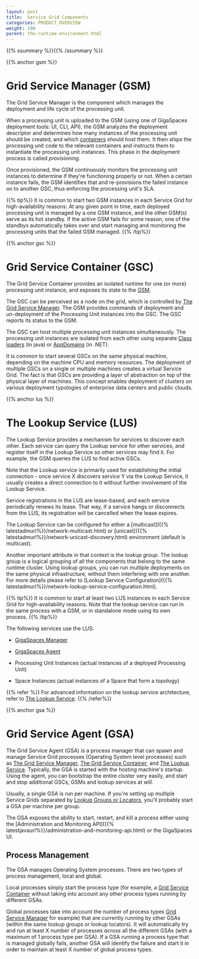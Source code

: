 ```yaml
---
layout: post
title:  Service Grid Components
categories: PRODUCT_OVERVIEW
weight: 100
parent: the-runtime-environment.html
---
```


{{%  ssummary %}}{{%  /ssummary %}}

{{%  anchor gsm %}}

# Grid Service Manager (GSM)

The Grid Service Manager is the component which manages the deployment and life cycle of the processing unit.

When a processing unit is uploaded to the GSM (using one of GigaSpaces deployment tools: UI, CLI, API), the GSM analyzes the deployment descriptor and determines how many instances of the processing unit should be created, and which [containers](#gsc) should host them. It then ships the processing unit code to the relevant containers and instructs them to instantiate the processing unit instances. This phase in the deployment process is called *provisioning*.

Once provisioned, the GSM continuously monitors the processing unit instances to determine if they're functioning properly or not. When a certain instance fails, the GSM identifies that and re-provisions the failed instance on to another GSC, thus enforcing the processing unit's SLA.

{{% tip%}}
It is common to start two GSM instances in each Service Grid for high-availability reasons: At any given point in time, each deployed processing unit is managed by a one GSM instance, and the other GSM(s) serve as its hot standby. If the active GSM fails for some reason, one of the standbys automatically takes over and start managing and monitoring the processing units that the failed GSM managed.
{{% /tip%}}

{{%  anchor gsc %}}

# Grid Service Container (GSC)

The Grid Service Container provides an isolated runtime for one (or more) processing unit instance, and exposes its state to the [GSM](#gsm).

The GSC can be perceived as a node on the grid, which is controlled by [The Grid Service Manager](#gsm). The GSM provides commands of deployment and un-deployment of the Processing Unit instances into the GSC. The GSC reports its status to the GSM.

The GSC can host multiple processing unit instances simultaneously. The processing unit instances are isolated from each other using separate [Class loaders](http://en.wikipedia.org/wiki/Java_Classloader) (in java) or [AppDomains](http://en.wikipedia.org/wiki/Appdomain) (in .NET).

It is common to start several GSCs on the same physical machine, depending on the machine CPU and memory resources. The deployment of multiple GSCs on a single or multiple machines creates a virtual Service Grid. The fact is that GSCs are providing a layer of abstraction on top of the physical layer of machines. This concept enables deployment of clusters on various deployment typologies of enterprise data centers and public clouds.

{{%  anchor lus %}}

# The Lookup Service (LUS)

The Lookup Service provides a mechanism for services to discover each other. Each service can query the Lookup service for other services, and register itself in the Lookup Service so other services may find it. For example, the GSM queries the LUS to find active GSCs.

Note that the Lookup service is primarily used for establishing the initial connection - once service X discovers service Y via the Lookup Service, it usually creates a direct connection to it without further involvement of the Lookup Service.

Service registrations in the LUS are lease-based, and each service periodically renews its lease. That way, if a service hangs or disconnects from the LUS, its registration will be cancelled when the lease expires.

The Lookup Service can be configured for either a [multicast]({{% latestadmurl%}}/network-multicast.html) or [unicast]({{% latestadmurl%}}/network-unicast-discovery.html) environment (default is multicast).

Another important attribute in that context is the *lookup group*. The lookup group is a logical grouping of all the components that belong to the same runtime cluster. Using lookup groups, you can run multiple deployments on the same physical infrastructure, without them interfering with one another. For more details please refer to [Lookup Service Configuration]({{% latestadmurl%}}/network-lookup-service-configuration.html).

{{% tip%}}
It is common to start at least two LUS instances in each Service Grid for high-availability reasons. Note that the lookup service can run in the same process with a GSM, or in standalone mode using its own process.
{{% /tip%}}

The following services use the LUS:

* [GigaSpaces Manager](#gsm)

* [GigaSpaces Agent](#gsa)

* Processing Unit Instances (actual instances of a deployed Processing Unit)

* Space Instances (actual instances of a Space that form a topology)

{{%  refer %}}
For advanced information on the lookup service architecture, refer to [The Lookup Service](./the-lookup-service.html).
{{% /refer%}}

{{%  anchor gsa %}}

# Grid Service Agent (GSA)

The Grid Service Agent (GSA) is a process manager that can spawn and manage Service Grid processes (Operating System level processes) such as [The Grid Service Manager](#gsm), [The Grid Service Container](#gsc), and [The Lookup Service](#lus). Typically, the GSA is started with the hosting machine's startup. Using the agent, you can bootstrap the entire cluster very easily, and start and stop additional GSCs, GSMs and lookup services at will.

Usually, a single GSA is run per machine. If you're setting up multiple Service Grids separated by [Lookup Groups or Locators](#lus), you'll probably start a GSA per machine per group.

The GSA exposes the ability to start, restart, and kill a process either using the [Administration and Monitoring API]({{% latestjavaurl%}}/administration-and-monitoring-api.html) or the GigaSpaces UI.

## Process Management

The GSA manages Operating System processes. There are two types of process management, local and global.

Local processes simply start the process type (for example, a [Grid Service Container](#gsc) without taking into account any other process types running by different GSAs.

Global processes take into account the number of process types [Grid Service Manager](#gsm) for example) that are currently running by other GSAs (within the same lookup groups or lookup locators). It will automatically try and run at least X number of processes *across* all the different GSAs (with a maximum of 1 process type per GSA). If a GSA running a process type that is managed globally fails, another GSA will identify the failure and start it in order to maintain at least X number of global process types.

